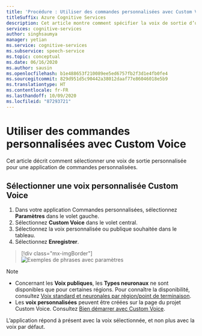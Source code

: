 ```yaml
---
title: 'Procédure : Utiliser des commandes personnalisées avec Custom Voice – Service Speech'
titleSuffix: Azure Cognitive Services
description: Cet article montre comment spécifier la voix de sortie d’une application Commandes personnalisées.
services: cognitive-services
author: singhsaumya
manager: yetian
ms.service: cognitive-services
ms.subservice: speech-service
ms.topic: conceptual
ms.date: 06/16/2020
ms.author: sausin
ms.openlocfilehash: b1e488653f210089ee5ed6757fb2f3d1e4fb0fe4
ms.sourcegitcommit: 829d951d5c90442a38012daaf77e86046018e5b9
ms.translationtype: HT
ms.contentlocale: fr-FR
ms.lasthandoff: 10/09/2020
ms.locfileid: "87293721"
---
```

# <a name="use-custom-commands-with-custom-voice"></a>Utiliser des commandes personnalisées avec Custom Voice

Cet article décrit comment sélectionner une voix de sortie personnalisée pour une application de commandes personnalisées.

## <a name="select-a-custom-voice"></a>Sélectionner une voix personnalisée Custom Voice

1. Dans votre application Commandes personnalisées, sélectionnez **Paramètres** dans le volet gauche.
1. Sélectionnez **Custom Voice** dans le volet central.
1. Sélectionnez la voix personnalisée ou publique souhaitée dans le tableau.
1. Sélectionnez **Enregistrer**.

> [!div class="mx-imgBorder"]
> ![Exemples de phrases avec paramètres](media/custom-commands/select-custom-voice.png)

> [!NOTE]
> - Concernant les **Voix publiques**, les **Types neuronaux** ne sont disponibles que pour certaines régions. Pour connaître la disponibilité, consultez [Voix standard et neuronales par région/point de terminaison](https://docs.microsoft.com/azure/cognitive-services/speech-service/regions#standard-and-neural-voices).
> - Les **voix personnalisées** peuvent être créées sur la page du projet Custom Voice. Consultez [Bien démarrer avec Custom Voice](./how-to-custom-voice.md).

L’application répond à présent avec la voix sélectionnée, et non plus avec la voix par défaut.
